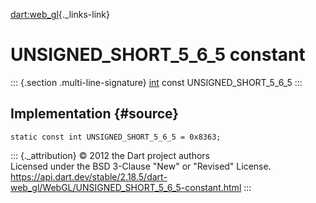 [dart:web\_gl](../../dart-web_gl/dart-web_gl-library){._links-link}

UNSIGNED\_SHORT\_5\_6\_5 constant
=================================

::: {.section .multi-line-signature}
[int](../../dart-core/int-class) const UNSIGNED\_SHORT\_5\_6\_5
:::

Implementation {#source}
--------------

``` {.language-dart data-language="dart"}
static const int UNSIGNED_SHORT_5_6_5 = 0x8363;
```

::: {._attribution}
© 2012 the Dart project authors\
Licensed under the BSD 3-Clause \"New\" or \"Revised\" License.\
<https://api.dart.dev/stable/2.18.5/dart-web_gl/WebGL/UNSIGNED_SHORT_5_6_5-constant.html>
:::

